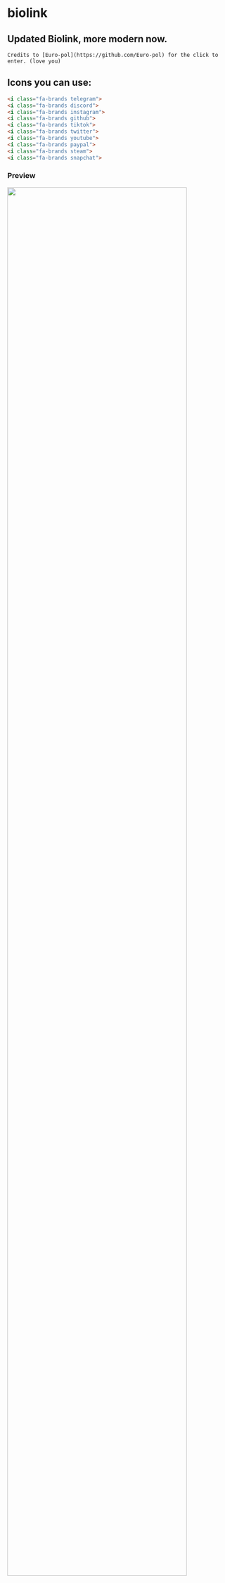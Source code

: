 # biolink

## Updated Biolink, more modern now.
```Credits to [Euro-pol](https://github.com/Euro-pol) for the click to enter. (love you)```

## Icons you can use: 
```html
<i class="fa-brands telegram">
<i class="fa-brands discord">
<i class="fa-brands instagram">
<i class="fa-brands github">
<i class="fa-brands tiktok">
<i class="fa-brands twitter">
<i class="fa-brands youtube">
<i class="fa-brands paypal">
<i class="fa-brands steam">
<i class="fa-brands snapchat">
```

### Preview

<img src="[https://cdn.nest.rip/uploads/cc65ceb0-ab33-4777-a9e7-75a1e5c1b5f2.png](https://cdn.nest.rip/uploads/2a976493-aa9e-4c5c-9cec-ccb84d0a812d.png)" width="90%">

### Originally by phase, edited and updated a little by Wiremoney
